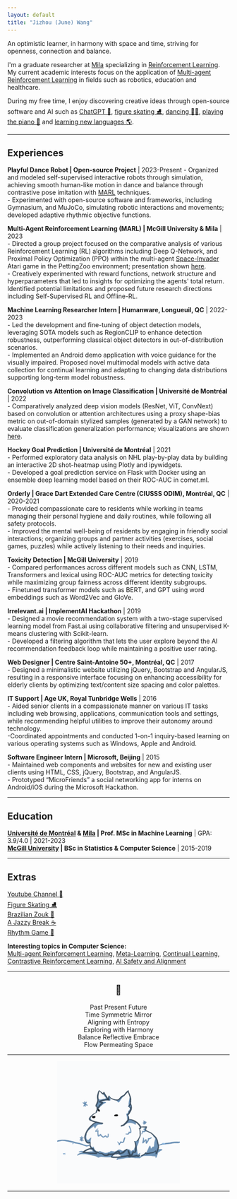 ```yaml
---
layout: default
title: "Jizhou (June) Wang"
---
```


<!-- ## About me -->

An optimistic learner, in harmony with space and time, striving for openness, connection and balance.  

I'm a graduate researcher at [Mila](https://mila.quebec/) specializing in [Reinforcement Learning](https://en.wikipedia.org/wiki/Reinforcement_learning).  
My current academic interests focus on the application of [Multi-agent Reinforcement Learning](https://en.wikipedia.org/wiki/Multi-agent_reinforcement_learning) in fields such as robotics, education and healthcare. 

During my free time, I enjoy discovering creative ideas through open-source software and AI such as [ChatGPT 🤖](https://chat.openai.com/), [figure skating ⛸️](https://www.youtube.com/watch?v=nbelrZHSCjU), [dancing 💃🕺](https://en.wikipedia.org/wiki/Brazilian_Zouk), [playing the piano 🎹](https://www.youtube.com/watch?v=HgoP2m5pZfQ) and [learning new languages 🌎](https://mundolingo.org/).

---

## Experiences

**Playful Dance Robot \| Open-source Project** \| 2023-Present 
\- Organized and modeled self-supervised interactive robots through simulation, achieving smooth human-like motion in dance and balance through contrastive pose imitation with [MARL](https://en.wikipedia.org/wiki/Multi-agent_reinforcement_learning) techniques.  
\- Experimented with open-source software and frameworks, including Gymnasium, and MuJoCo, simulating robotic interactions and movements; developed adaptive rhythmic objective functions.

**Multi-Agent Reinforcement Learning (MARL) \| McGill University & Mila** \| 2023 [<i class="fa-solid fa-file"></i>](./papers/RL_Project_paper.pdf)  
\- Directed a group project focused on the comparative analysis of various Reinforcement Learning (RL) algorithms including Deep Q-Network, and Proximal Policy Optimization (PPO) within the multi-agent [Space-Invader](https://pettingzoo.farama.org/environments/atari/space_invaders/) Atari game in the PettingZoo environment; presentation shown [here](https://youtu.be/U5Z_gL2xs4w).  
\- Creatively experimented with reward functions, network structure and hyperparameters that led to insights for optimizing the agents' total return. Identified potential limitations and proposed future research directions including Self-Supervised RL and Offline-RL.

**Machine Learning Researcher Intern \| Humanware, Longueuil, QC** \| 2022-2023 [<i class="fa-solid fa-file"></i>](./papers/Humanware_Internship_Report.pdf)  
\- Led the development and fine-tuning of object detection models, leveraging SOTA models such as RegionCLIP to enhance detection robustness, outperforming classical object detectors in out-of-distribution scenarios.  
\- Implemented an Android demo application with voice guidance for the visually impaired. Proposed novel multimodal models with active data collection for continual learning and adapting to changing data distributions supporting  long-term model robustness.

**Convolution vs Attention on Image Classification \| Université de Montréal** \| 2022 [<i class="fa-solid fa-file"></i>](./papers/Conv_vs_Attention.pdf)  
\- Comparatively analyzed deep vision models (ResNet, ViT, ConvNext) based on convolution or attention architectures using a proxy shape-bias metric on out-of-domain stylized samples (generated by a GAN network) to evaluate classification generalization performance; visualizations are shown [here](./assets/images/shape-bias.html).

**Hockey Goal Prediction \| Université de Montréal** \| 2021 [<i class="fa-solid fa-link"></i>](./_posts/2021-11-30-milestone-2.md)  
\- Performed exploratory data analysis on NHL play-by-play data by building an interactive 2D shot-heatmap using Plotly and ipywidgets.  
\- Developed a goal prediction service on Flask with Docker using an ensemble deep learning model based on their ROC-AUC in comet.ml.

<!-- **Navigaze \| McGill Code Jam** \| 2019 [<i class="fa-solid fa-link"></i>](https://devpost.com/software/navigreat-hviz0n)  
\- Designed a browser extension that generates a table-of-contents from any webpage, text selection using keywords, key sentences for text summarization.  
\- Developed the backend extractive text summarization model using TextRank algorithm with spaCy and Flask. -->

**Orderly \| Grace Dart Extended Care Centre (CIUSSS ODIM), Montréal, QC** \| 2020-2021 [<i class="fa-solid fa-link"></i>](https://www.ciusss-ouestmtl.gouv.qc.ca/installations/chsld/centre-de-soins-prolonges-grace-dart/)  
\- Provided compassionate care to residents while working in teams managing their personal hygiene and daily routines, while following all safety protocols.  
\- Improved the mental well-being of residents by engaging in friendly social interactions; organizing groups and partner activities (exercises, social games, puzzles) while actively listening to their needs and inquiries.

**Toxicity Detection \| McGill University** \| 2019 [<i class="fa-solid fa-file"></i>](./papers/Toxicity_Detection.pdf)  
\- Compared performances across different models such as CNN, LSTM, Transformers and lexical using ROC-AUC metrics for detecting toxicity while maximizing group fairness across different identity subgroups.  
\- Finetuned transformer models such as BERT, and GPT using word embeddings such as Word2Vec and GloVe.

<!-- **SqueezeNet Reproducibility \| McGill** \| 2019 [<i class="fa-solid fa-file"></i>](./papers/Squeezenet_Reproducibility.pdf)  
\- Analysis of SqueezeNet architecture vs AlexNet on CIFAR-10 by ablation while maintaining the model size reduction intended in SqueezeNet.

**Modified MNist Classification \| McGill** \| 2019 [<i class="fa-solid fa-file"></i>](./papers/Modified_Mnist_Classifier.pdf)  
\- Incrementally tested hyperparameters such as loss functions, optimizers, normalization, dropouts, preprocessing and augmentations (OpenCV) for image classification.  
\- Worked with state-of-the-art CNN models (Resnet, EfficientNet) and developed ensembles to further increase classification accuracies. -->

**Irrelevant.ai \| ImplementAI Hackathon** \| 2019 [<i class="fa-solid fa-link"></i>](https://devpost.com/software/irrelevant-ai)  
\- Designed a movie recommendation system with a two-stage supervised learning model from Fast.ai using collaborative filtering and unsupervised K-means clustering with Scikit-learn.  
\- Developed a filtering algorithm that lets the user explore beyond the AI recommendation feedback loop while maintaining a positive user rating.

<!-- **Hotel Database Designer \| McGill** \| 2018  
\- Worked in teams to analyze and understand business and user requirements to create a detailed database design model of a hotel.  
\- Wrote complex queries and functions using SQL and Java languages for applications to interact with the database. -->

**Web Designer \| Centre Saint-Antoine 50+, Montréal, QC** \| 2017 [<i class="fa-solid fa-link"></i>](http://centrestantoine50plus.org/)  
\- Designed a minimalistic website utilizing jQuery, Bootstrap and AngularJS, resulting in a responsive interface focusing on enhancing accessibility for elderly clients by optimizing text/content size spacing and color palettes.

**IT Support \| Age UK, Royal Tunbridge Wells** \| 2016 [<i class="fa-solid fa-link"></i>](https://www.ageuk.org.uk/)  
\- Aided senior clients in a compassionate manner on various IT tasks including web browsing, applications, communication tools and settings, while recommending helpful utilities to improve their autonomy around technology.  
\-Coordinated appointments and conducted 1-on-1 inquiry-based learning on various operating systems such as Windows, Apple and Android.

**Software Engineer Intern \| Microsoft, Beijing** \| 2015  
\- Maintained web components and websites for new and existing user clients using HTML, CSS, jQuery, Bootstrap, and AngularJS.  
\- Prototyped “MicroFriends” a social networking app for interns on Android/iOS during the Microsoft Hackathon.

---

## Education

**[Université de Montréal](https://www.umontreal.ca/) & [Mila](https://mila.quebec/) \| Prof. MSc in Machine Learning** \| GPA: 3.9/4.0 \| 2021-2023  
**[McGill University](https://www.mcgill.ca/) \| BSc in Statistics & Computer Science** \| 2015-2019  

---

## Extras

[Youtube Channel 🎹](https://www.youtube.com/Jawing)  
[Figure Skating ⛸️](https://youtu.be/mFGLGFv8Mu0?t=116)  
[Brazilian Zouk 💃](https://www.youtube.com/watch?v=hQuFP-26fb4)  
[A Jazzy Break ☕](https://www.youtube.com/watch?v=6uddGul0oAc)  
[Rhythm Game 🎵](https://osu.ppy.sh/home)  

**Interesting topics in Computer Science:**  
[Multi-agent Reinforcement Learning](https://en.wikipedia.org/wiki/Multi-agent_reinforcement_learning), [Meta-Learning](https://en.wikipedia.org/wiki/Meta_learning_(computer_science)), [Continual Learning](https://sites.google.com/view/nsl-course/), [Contrastive Reinforcement Learning](https://arxiv.org/abs/2206.07568), [AI Safety and Alignment](https://www.youtube.com/channel/UCLB7AzTwc6VFZrBsO2ucBMg)

---

<div align="center">
<h2>🩶</h2>
Past Present Future<br/>
Time Symmetric Mirror<br/>
Aligning with Entropy<br/>
Exploring with Harmony<br/>
Balance Reflective Embrace<br/>
Flow Permeating Space<br/>
</div>

---

<div align="center">
<p><img style="width:55%;" src="/assets/img/Jawing.gif"/></p>
</div>

---
